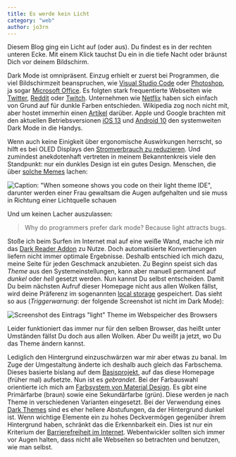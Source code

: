 ```yaml
---
title: Es werde kein Licht
category: "web"
author: jo3rn
---
```


Diesem Blog ging ein Licht auf (oder aus). Du findest es in der rechten unteren Ecke. Mit einem Klick tauchst Du ein in die tiefe Nacht oder bräunst Dich vor deinem Bildschirm.

Dark Mode ist omnipräsent. Einzug erhielt er zuerst bei Programmen, die viel Bildschirmzeit beanspruchen, wie [Visual Studio Code](https://code.visualstudio.com/docs/getstarted/themes) oder [Photoshop](https://blogs.adobe.com/jkost/2019/01/choosing-a-color-theme-in-photoshop-cc.html), ja sogar [Microsoft Office](https://support.office.com/en-us/article/change-the-look-and-feel-of-office-63e65e1c-08d4-4dea-820e-335f54672310). Es folgten stark frequentierte Webseiten wie [Twitter](https://twitter.com/), [Reddit](https://www.reddit.com/) oder [Twitch](https://www.twitch.tv/). Unternehmen wie [Netflix](https://www.netflix.com/de/) haben sich einfach von Grund auf für dunkle Farben entschieden. Wikipedia zog noch nicht mit, aber hostet immerhin einen [Artikel](https://en.wikipedia.org/wiki/Light-on-dark_color_scheme) darüber. Apple und Google brachten mit den aktuellen Betriebsversionen [iOS 13](https://support.apple.com/en-us/HT210393#13) und [Android 10](https://developer.android.com/about/versions/10/features#darktheme) den systemweiten Dark Mode in die Handys.

Wenn auch keine Einigkeit über ergonomische Auswirkungen herrscht, so hilft es bei OLED Displays den [Stromverbrauch zu reduzieren](https://www.sueddeutsche.de/digital/smartphone-akkulaufzeit-dark-mode-1.4224875). Und zumindest anekdotenhaft vertreten in meinem Bekanntenkreis viele den Standpunkt: nur ein dunkles Design ist ein gutes Design. Menschen, die über [solche Memes](https://i.imgur.com/1Xvs3r3.png) lachen:

![Caption: "When someone shows you code on their light theme IDE", darunter werden einer Frau gewaltsam die Augen aufgehalten und sie muss in Richtung einer Lichtquelle schauen](/images/blog/2020-02-18-lightmeme.png)

Und um keinen Lacher auszulassen:

> Why do programmers prefer dark mode? Because light attracts bugs.

Stoße ich beim Surfen im Internet mal auf eine weiße Wand, mache ich mir das [Dark Reader Addon](https://darkreader.org/) zu Nutze. Doch automatisierte Konvertierungen liefern nicht immer optimale Ergebnisse. Deshalb entschied ich mich dazu, meine Seite für jeden Geschmack anzubieten. Zu Beginn speist sich das _Theme_ aus den Systemeinstellungen, kann aber manuell permanent auf _dunkel_ oder _hell_ gesetzt werden. Nun kannst Du selbst entscheiden. Damit Du beim nächsten Aufruf dieser Homepage nicht aus allen Wolken fällst, wird deine Präferenz im sogenannten [local storage](https://www.w3schools.com/html/html5_webstorage.asp) gespeichert. Das sieht so aus (_Triggerwarnung_: der folgende Screenshot ist nicht im Dark Mode):

![Screenshot des Eintrags "light" Theme im Webspeicher des Browsers](/images/blog/2020-02-18-localstorage.png)

Leider funktioniert das immer nur für den selben Browser, das heißt unter Umständen fällst Du doch aus allen Wolken. Aber Du weißt ja jetzt, wo Du das Theme ändern kannst.

Lediglich den Hintergrund einzuschwärzen war mir aber etwas zu banal. Im Zuge der Umgestaltung änderte ich deshalb auch gleich das Farbschema. Dieses basierte bislang auf dem [Basisprojekt](https://github.com/greglobinski/gatsby-starter-hero-blog), auf das diese Homepage (früher mal) aufsetzte. Nun ist es _gebrandet_. Bei der Farbauswahl orientierte ich mich am [Farbsystem von Material Design](https://material.io/design/color/). Es gibt eine Primärfarbe (braun) sowie eine Sekundärfarbe (grün). Diese werden je nach Theme in verschiedenen Varianten eingesetzt. Bei der Verwendung eines [Dark Themes](https://material.io/design/color/dark-theme.html#) sind es eher hellere Abstufungen, da der Hintergrund dunkel ist. Wenn wichtige Elemente ein zu hohes Deckvermögen gegenüber ihrem Hintergrund haben, schränkt das die Erkennbarkeit ein. Dies ist nur ein Kriterium der [Barrierefreiheit im Internet](https://www.w3.org/WAI/fundamentals/accessibility-intro/). Webentwickler sollten sich immer vor Augen halten, dass nicht alle Webseiten so betrachten und benutzen, wie man selbst.

